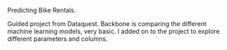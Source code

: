 Predicting Bike Rentals.

Guided project from Dataquest.  Backbone is comparing the different machine learning models, very basic.  I added on to the project to explore different parameters and columns.